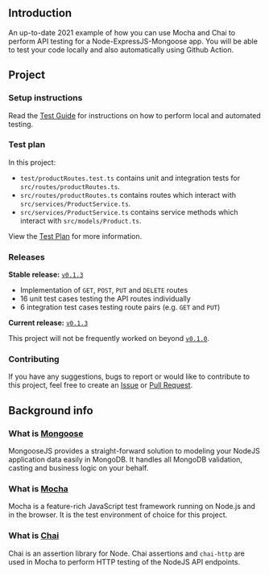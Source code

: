 
## Introduction

An up-to-date 2021 example of how you can use Mocha and Chai to perform API testing for a Node-ExpressJS-Mongoose app. You will be able to test your code locally and also automatically using Github Action. 

## Project

### Setup instructions

Read the [Test Guide](TEST_GUIDE.md) for instructions on how to perform local and automated testing.

### Test plan

In this project:

- `test/productRoutes.test.ts` contains unit and integration tests for `src/routes/productRoutes.ts`.
- `src/routes/productRoutes.ts` contains routes which interact with `src/services/ProductService.ts`.
- `src/services/ProductService.ts` contains service methods which interact with `src/models/Product.ts`.

View the [Test Plan](TEST_PLAN.md) for more information.

### Releases

**Stable release:** [`v0.1.3`](https://github.com)

- Implementation of `GET`, `POST`, `PUT` and `DELETE` routes
- 16 unit test cases testing the API routes individually
- 6 integration test cases testing route pairs (e.g. `GET` and `PUT`)

**Current release:** [`v0.1.3`](https://github.com/)

This project will not be frequently worked on beyond [`v0.1.0`](https://github.com).

### Contributing

If you have any suggestions, bugs to report or would like to contribute to this project, feel free to create an [Issue](https://github.com/) or [Pull Request](https://github.com/).

## Background info

### What is [Mongoose](https://mongoosejs.com/)

MongooseJS provides a straight-forward solution to modeling your NodeJS application data easily in MongoDB. It handles all MongoDB validation, casting and business logic on your behalf.

### What is [Mocha](https://mochajs.org/)

Mocha is a feature-rich JavaScript test framework running on Node.js and in the browser. It is the test environment of choice for this project.

### What is [Chai](https://www.chaijs.com/)

Chai is an assertion library for Node. Chai assertions and `chai-http` are used in Mocha to perform HTTP testing of the NodeJS API endpoints.
